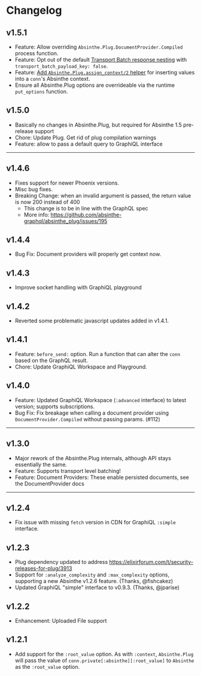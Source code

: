 # Changelog

## v1.5.1

- Feature: Allow overriding `Absinthe.Plug.DocumentProvider.Compiled` process function.
- Feature: Opt out of the default [Transport Batch response nesting](https://github.com/absinthe-graphql/absinthe_plug/pull/237) with `transport_batch_payload_key: false`.
- Feature: [Add `Absinthe.Plug.assign_context/2` helper](https://github.com/absinthe-graphql/absinthe_plug/pull/230) for inserting values into a `conn`'s Absinthe context.
- Ensure all Absinthe.Plug options are overrideable via the runtime `put_options` function.

## v1.5.0

- Basically no changes in Absinthe.Plug, but required for Absinthe 1.5 pre-release support
- Chore: Update Plug. Get rid of plug compilation warnings
- Feature: allow to pass a default query to GraphiQL interface

----

## v1.4.6

- Fixes support for newer Phoenix versions.
- Misc bug fixes.
- Breaking Change: when an invalid argument is passed, the return value is now 200 instead of 400
  - This change is to be in line with the GraphQL spec
  - More info: https://github.com/absinthe-graphql/absinthe_plug/issues/195

## v1.4.4

- Bug Fix: Document providers will properly get context now.

## v1.4.3

- Improve socket handling with GraphiQL playground

## v1.4.2

- Reverted some problematic javascript updates added in v1.4.1.

## v1.4.1

- Feature: `before_send:` option. Run a function that can alter the `conn` based on the GraphQL result.
- Chore: Update GraphiQL Workspace and Playground.

## v1.4.0

- Feature: Updated GraphiQL Workspace (`:advanced` interface) to latest version; supports subscriptions.
- Bug Fix: Fix breakage when calling a document provider using `DocumentProvider.Compiled` without passing
  params. (#112)

----

## v1.3.0

- Major rework of the Absinthe.Plug internals, although API stays essentially the same.
- Feature: Supports transport level batching!
- Feature: Document Providers: These enable persisted documents, see the DocumentProvider docs

----

## v1.2.4

- Fix issue with missing `fetch` version in CDN for GraphiQL `:simple` interface.

## v1.2.3

- Plug dependency updated to address https://elixirforum.com/t/security-releases-for-plug/3913
- Support for `:analyze_complexity` and `:max_complexity` options, supporting a new Absinthe v1.2.6 feature. (Thanks, @fishcakez)
- Updated GraphiQL "simple" interface to v0.9.3. (Thanks, @jparise)

## v1.2.2

- Enhancement: Uploaded File support

## v1.2.1

- Add support for the `:root_value` option. As with `:context`, `Absinthe.Plug` will pass the value of `conn.private[:absinthe][:root_value]` to `Absinthe` as the `:root_value` option.
